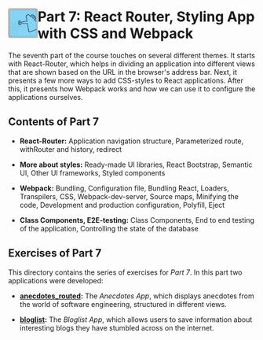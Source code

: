 <h1>
<img src="https://raw.githubusercontent.com/katerina-tziala/fullstackopen2019/master/documentation_images/part7_logo.png" alt="part logo" width="60" height="60" align="left" >
Part 7: React Router, Styling App with CSS and Webpack<br/>
</h1>

The seventh part of the course touches on several different themes. It starts with React-Router, which helps in dividing an application into different views that are shown based on the URL in the browser's address bar. Next, it presents a few more ways to add CSS-styles to React applications. After this, it presents how Webpack works and how we can use it to configure the applications ourselves.

## Contents of Part 7

* **React-Router:** Application navigation structure, Parameterized route, withRouter and history, redirect

* **More about styles:** Ready-made UI libraries, React Bootstrap, Semantic UI, Other UI frameworks, Styled components

* **Webpack:** Bundling, Configuration file, Bundling React, Loaders, Transpilers, CSS, Webpack-dev-server, Source maps, Minifying the code, Development and production configuration, Polyfill, Eject

* **Class Components, E2E-testing:** Class Components, End to end testing of the application, Controlling the state of the database


## Exercises of Part 7

This directory contains the series of exercises for *Part 7*. In this part two applications were developed:

* [**anecdotes_routed**](https://github.com/katerina-tziala/fullstackopen2019/tree/master/part7/anecdotes_routed)**:** The *Anecdotes App*, which displays anecdotes from the world of software engineering, structured in different views. 

* [**bloglist**](https://github.com/katerina-tziala/fullstackopen2019/tree/master/part7/bloglist)**:** The *Bloglist App*, which allows users to save information about interesting blogs they have stumbled across on the internet. 